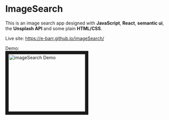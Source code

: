 # ImageSearch

This is an image search app designed with **JavaScript**, **React**, **semantic ui**, the **Unsplash API** and some plain **HTML/CSS**.

Live site: <a href="https://e-barr.github.io/imageSearch/" target="_blank">https://e-barr.github.io/imageSearch/</a>

Demo: <br>
<a href="http://www.youtube.com/watch?feature=player_embedded&v=Zi1oIJCf-_8
" target="_blank"><img src="http://img.youtube.com/vi/Zi1oIJCf-_8/0.jpg" 
alt="imageSearch Demo" width="240" height="180" border="10" /></a>
